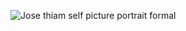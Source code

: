 ![Jose thiam self picture portrait formal](https://github.com/SyntaxErrorUser/it0043tc05/assets/114919306/b28a6f46-ce6d-490d-8eb3-a7b02ec5d49e)
